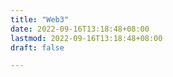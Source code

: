 ```yaml
---
title: "Web3"
date: 2022-09-16T13:18:48+08:00
lastmod: 2022-09-16T13:18:48+08:00
draft: false

---
```

